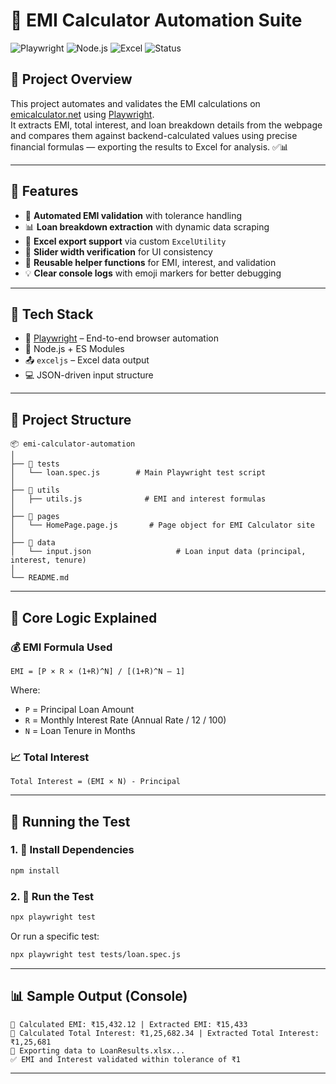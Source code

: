 
# 💸 EMI Calculator Automation Suite

![Playwright](https://img.shields.io/badge/Tested%20With-Playwright-green?logo=playwright)
![Node.js](https://img.shields.io/badge/Built%20With-Node.js-blue?logo=node.js)
![Excel](https://img.shields.io/badge/Exports%20To-Excel-green?logo=microsoft-excel)
![Status](https://img.shields.io/badge/Status-Active-brightgreen)

## 📘 Project Overview

This project automates and validates the EMI calculations on [emicalculator.net](https://emicalculator.net/) using [Playwright](https://playwright.dev/).  
It extracts EMI, total interest, and loan breakdown details from the webpage and compares them against backend-calculated values using precise financial formulas — exporting the results to Excel for analysis. ✅📊

---

## 🚀 Features

- 🔎 **Automated EMI validation** with tolerance handling
- 📊 **Loan breakdown extraction** with dynamic data scraping
- 📁 **Excel export support** via custom `ExcelUtility`
- 🔄 **Slider width verification** for UI consistency
- 🧪 **Reusable helper functions** for EMI, interest, and validation
- 💡 **Clear console logs** with emoji markers for better debugging

---

## 🧰 Tech Stack

- 🧪 [Playwright](https://playwright.dev/) – End-to-end browser automation
- 📗 Node.js + ES Modules
- 📤 `exceljs` – Excel data output
- 💻 JSON-driven input structure

---

## 📂 Project Structure

```
📦 emi-calculator-automation
│
├── 📁 tests
│   └── loan.spec.js        # Main Playwright test script
│
├── 📁 utils
│   ├── utils.js              # EMI and interest formulas
│
├── 📁 pages
│   └── HomePage.page.js       # Page object for EMI Calculator site
│
├── 📁 data
│   └── input.json                   # Loan input data (principal, interest, tenure)
│
└── README.md
```

---

## 🧠 Core Logic Explained

### 💰 EMI Formula Used

```
EMI = [P × R × (1+R)^N] / [(1+R)^N – 1]
```

Where:
- `P` = Principal Loan Amount
- `R` = Monthly Interest Rate (Annual Rate / 12 / 100)
- `N` = Loan Tenure in Months

### 📈 Total Interest

```
Total Interest = (EMI × N) - Principal
```

---

## 🧪 Running the Test

### 1. 🔧 Install Dependencies

```bash
npm install
```

### 2. 🧬 Run the Test

```bash
npx playwright test
```

Or run a specific test:

```bash
npx playwright test tests/loan.spec.js
```

---

## 📊 Sample Output (Console)

```
🧮 Calculated EMI: ₹15,432.12 | Extracted EMI: ₹15,433
🧮 Calculated Total Interest: ₹1,25,682.34 | Extracted Total Interest: ₹1,25,681
📁 Exporting data to LoanResults.xlsx...
✅ EMI and Interest validated within tolerance of ₹1
```

---


